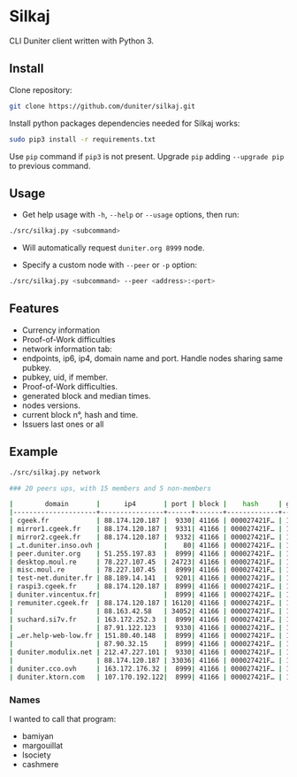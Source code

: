 # Silkaj

CLI Duniter client written with Python 3.

## Install
Clone repository:
```bash
git clone https://github.com/duniter/silkaj.git
```

Install python packages dependencies needed for Silkaj works:
```bash
sudo pip3 install -r requirements.txt
```
Use `pip` command if `pip3` is not present.
Upgrade `pip` adding `--upgrade pip` to previous command.

## Usage
- Get help usage with `-h`, `--help` or `--usage` options, then run:
```bash
./src/silkaj.py <subcommand>
```

- Will automatically request `duniter.org 8999` node.

- Specify a custom node with `--peer` or `-p` option:
```bash
./src/silkaj.py <subcommand> --peer <address>:<port>
```

## Features
- Currency information
- Proof-of-Work difficulties
- network information tab:
 - endpoints, ip6, ip4, domain name and port. Handle nodes sharing same pubkey.
 - pubkey, uid, if member.
 - Proof-of-Work difficulties.
 - generated block and median times.
 - nodes versions.
 - current block n°, hash and time.
- Issuers last ones or all

## Example
```bash
./src/silkaj.py network

### 20 peers ups, with 15 members and 5 non-members

|        domain       |      ip4       | port | block |    hash     | gen_time |    uid    |member| pubkey |diffi| version  |
|---------------------+----------------+------+-------+-------------+----------+-----------+------+--------+-----+----------|
| cgeek.fr            | 88.174.120.187 |  9330| 41166 | 000027421F… | 15:59:00 | cgeek     | yes  | HnFcS… |  77 | 0.31.0b6 |
| mirror1.cgeek.fr    | 88.174.120.187 |  9331| 41166 | 000027421F… | 15:59:00 |           | no   | 4jT89… |     | 0.31.0b6 |
| mirror2.cgeek.fr    | 88.174.120.187 |  9332| 41166 | 000027421F… | 15:59:00 |           | no   | AZ2JP… |     | 0.31.0b6 |
| …t.duniter.inso.ovh |                |    80| 41166 | 000027421F… | 15:59:00 | inso      | yes  | 8Fi1V… | 231 | 0.30.17  |
| peer.duniter.org    | 51.255.197.83  |  8999| 41166 | 000027421F… | 15:59:00 |           | no   | BSmby… |     | 0.30.17  |
| desktop.moul.re     | 78.227.107.45  | 24723| 41166 | 000027421F… | 15:59:00 | moul      | yes  | J78bP… |  77 | 0.31.0b7 |
| misc.moul.re        | 78.227.107.45  |  8999| 41166 | 000027421F… | 15:59:00 | moul      | yes  | J78bP… |  77 | 0.31.0b7 |
| test-net.duniter.fr | 88.189.14.141  |  9201| 41166 | 000027421F… | 15:59:00 | kimamila  | yes  | 5ocqz… | 385 | 0.31.0b3 |
| raspi3.cgeek.fr     | 88.174.120.187 |  8999| 41166 | 000027421F… | 15:59:00 |           | no   | G3wQw… |     | 0.31.0a9 |
| duniter.vincentux.fr|                |  8999| 41166 | 000027421F… | 15:59:00 | vincentux | yes  | 9bZEA… |     | 0.30.17  |
| remuniter.cgeek.fr  | 88.174.120.187 | 16120| 41166 | 000027421F… | 15:59:00 | remuniter…| yes  | TENGx… |     | 0.30.17  |
|                     | 88.163.42.58   | 34052| 41166 | 000027421F… | 15:59:00 | cler53    | yes  | 4eDis… |  77 | 0.30.17  |
| suchard.si7v.fr     | 163.172.252.3  |  8999| 41166 | 000027421F… | 15:59:00 | hacky     | yes  | DesHj… |  77 | 0.31.0a8 |
|                     | 87.91.122.123  |  9330| 41166 | 000027421F… | 15:59:00 | mmpio     | yes  | BmDso… | 154 | 0.31.0b3 |
| …er.help-web-low.fr | 151.80.40.148  |  8999| 41166 | 000027421F… | 15:59:00 | pafzedog  | yes  | XeBpJ… | 154 | 0.30.17  |
|                     | 87.90.32.15    |  8999| 41166 | 000027421F… | 15:59:00 | nay4      | yes  | BnSRj… |  77 | 0.31.0a9 |
| duniter.modulix.net | 212.47.227.101 |  9330| 41166 | 000027421F… | 15:59:00 | modulix   | yes  | DeCip… |     | 0.30.17  |
|                     | 88.174.120.187 | 33036| 41166 | 000027421F… | 15:59:00 |           | no   | GNRug… |     | 0.31.0b7 |
| duniter.cco.ovh     | 163.172.176.32 |  8999| 41166 | 000027421F… | 15:59:00 | charles   | yes  | DA4PY… |  77 | 0.31.0a8 |
| duniter.ktorn.com   | 107.170.192.122|  8999| 41166 | 000027421F… | 15:59:00 | ktorn     | yes  | BR5DD… |  77 | 0.30.17  |
```

### Names
I wanted to call that program:
- bamiyan
- margouillat
- lsociety
- cashmere
